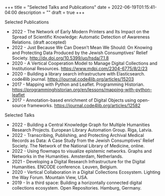 +++
title = "Selected Talks and Publications"
date = 2022-06-19T01:15:41-04:00
description = ""
draft = true
+++

Selected Publications

* 2022 - The Network of Early Modern Printers and Its Impact on the Spread of Scientific Knowledge: Automatic Detection of Awareness Relations. (draft accepted)
* 2022 - Just Because We Can Doesn’t Mean We Should: On Knowing and Protecting Data Produced by the Jewish Consumptives’ Relief Society. http://dx.doi.org/10.5399/uo/hsda/7.1.8 
* 2020 - A Vertical Cooperation Model to Manage Digital Collections and Institutional Resources. https://www.mdpi.com/2304-6775/8/2/23 
* 2020 - Building a library search infrastructure with Elasticsearch. code4lib journal. https://journal.code4lib.org/articles/15203 
* 2017 - Mapping with Python and Leaflet. Programming Historian. https://programminghistorian.org/en/lessons/mapping-with-python-leaflet 
* 2017 -  Annotation-based enrichment of Digital Objects using open-source frameworks.  https://journal.code4lib.org/articles/12582 

Selected Talks

* 2022 -  Building a Central Knowledge Graph for Multiple Humanities Research Projects. European Library Automation Group. Riga, Latvia.
* 2022 - Transcribing, Publishing, and Protecting Archival Medical Records as Data: A Case Study from the Jewish Consumptives’ Relief Society. The Network of the National Library of Medicine, online.
* 2022 - Using flowmaps to visualize epistemic networks. Graphs and Networks in the Humanities. Amsterdam, Netherlands.
* 2021 - Developing a Digital Research Infrastructure for the Digital Humanities. ENCODE conference. Leuven, Belgium.
* 2020 - Vertical Collaboration in a Digital Collections Ecosystem. Lighting the Way Forum. Mountain View, USA.
* 2019 -  In a third space: Building a horizontally connected digital collections ecosystem. Open Repositories. Hamburg, Germany.